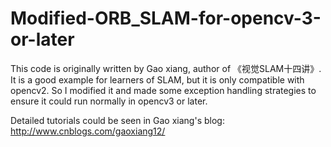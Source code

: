 # Modified-ORB_SLAM-for-opencv-3-or-later

This code is originally written by Gao xiang, author of 《视觉SLAM十四讲》. It is a good example for learners of SLAM, but it is only compatible with opencv2. So I modified it and made some exception handling strategies to ensure it could run normally in opencv3 or later. 

Detailed tutorials could be seen in Gao xiang's blog:
    http://www.cnblogs.com/gaoxiang12/


